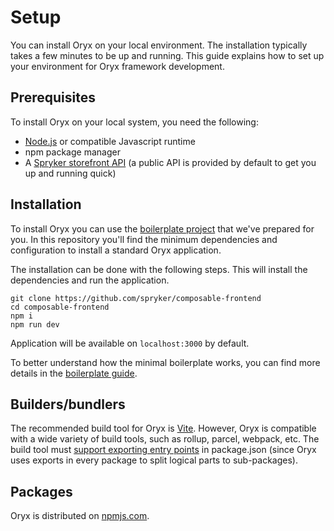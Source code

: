 # Setup

You can install Oryx on your local environment. The installation typically takes a few minutes to be up and running. This guide explains how to set up your environment for Oryx framework development.

## Prerequisites

To install Oryx on your local system, you need the following:

- [Node.js](https://nodejs.org/) or compatible Javascript runtime
- npm package manager
- A [Spryker storefront API](https://docs.spryker.com/docs/scos/dev/glue-api-guides/202204.0/glue-rest-api.html) (a public API is provided by default to get you up and running quick)

## Installation

To install Oryx you can use the [boilerplate project](https://github.com/spryker/composable-frontend) that we've prepared for you. In this repository you'll find the minimum dependencies and configuration to install a standard Oryx application.

The installation can be done with the following steps. This will install the dependencies and run the application.

```
git clone https://github.com/spryker/composable-frontend
cd composable-frontend
npm i
npm run dev
```

Application will be available on `localhost:3000` by default.

To better understand how the minimal boilerplate works, you can find more details in the [boilerplate guide](./boilerplate.md).

## Builders/bundlers

The recommended build tool for Oryx is [Vite](https://vitejs.dev/). However, Oryx is compatible with a wide variety of build tools, such as rollup, parcel, webpack, etc.
The build tool must [support exporting entry points](https://nodejs.org/api/packages.html#package-entry-points) in package.json (since Oryx uses exports in every package to split logical parts to sub-packages).

## Packages

Oryx is distributed on [npmjs.com](https://www.npmjs.com/org/spryker-oryx).  
